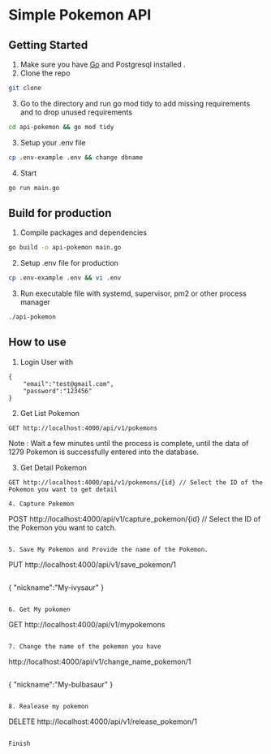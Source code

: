 # Simple Pokemon API

## Getting Started
1. Make sure you have [Go](https://go.dev) and Postgresql installed .
2. Clone the repo
```bash
git clone 
```
3. Go to the directory and run go mod tidy to add missing requirements and to drop unused requirements
```bash
cd api-pokemon && go mod tidy
```
3. Setup your .env file
```bash
cp .env-example .env && change dbname
```
4. Start
```bash
go run main.go
```
## Build for production
1. Compile packages and dependencies
```bash
go build -o api-pokemon main.go
```
2. Setup .env file for production
```bash
cp .env-example .env && vi .env
```
3. Run executable file with systemd, supervisor, pm2 or other process manager
```bash
./api-pokemon
```

## How to use 
1. Login User with
```
{
    "email":"test@gmail.com",
    "password":"123456"
}
```

2. Get List Pokemon
```
GET http://localhost:4000/api/v1/pokemons
```
Note : Wait a few minutes until the process is complete, until the data of 1279 Pokemon is successfully entered into the database.

3. Get Detail Pokemon
```
GET http://localhost:4000/api/v1/pokemons/{id} // Select the ID of the Pokemon you want to get detail

4. Capture Pokemon
```
POST http://localhost:4000/api/v1/capture_pokemon/{id} // Select the ID of the Pokemon you want to catch.
```

5. Save My Pokemon and Provide the name of the Pokemon.
```
PUT http://localhost:4000/api/v1/save_pokemon/1
```
```
{
    "nickname":"My-ivysaur"
}
```

6. Get My pokomen
```
GET http://localhost:4000/api/v1/mypokemons
```

7. Change the name of the pokemon you have
```
http://localhost:4000/api/v1/change_name_pokemon/1
```
```
{
    "nickname":"My-bulbasaur"
}
```

8. Realease my pokemon
```
DELETE http://localhost:4000/api/v1/release_pokemon/1
```

Finish
